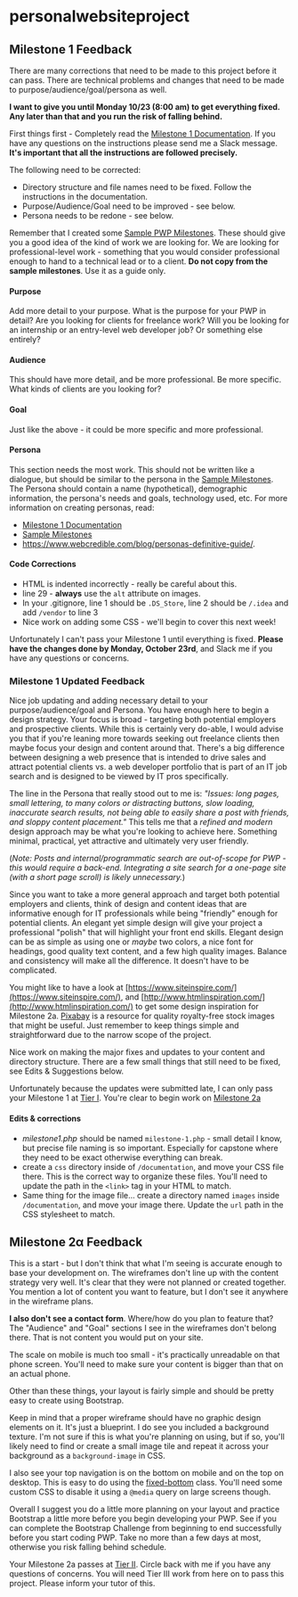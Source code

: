 # personalwebsiteproject

## Milestone 1 Feedback
There are many corrections that need to be made to this project before it can pass. There are technical problems and changes that need to be made to purpose/audience/goal/persona as well.

**I want to give you until Monday 10/23 (8:00 am) to get everything fixed. Any later than that and you run the risk of falling behind.**

First things first - Completely read the [Milestone 1 Documentation](https://bootcamp-coders.cnm.edu/projects/personal/milestone-one/). If you have any questions on the instructions please send me a Slack message. **It's important that all the instructions are followed precisely.**

The following need to be corrected:
- Directory structure and file names need to be fixed. Follow the instructions in the documentation.
- Purpose/Audience/Goal need to be improved - see below.
- Persona needs to be redone - see below.

Remember that I created some [Sample PWP Milestones](https://bootcamp-coders.cnm.edu/projects/personal/example/). These should give you a good idea of the kind of work we are looking for. We are looking for professional-level work - something that you would consider professional enough to hand to a technical lead or to a client. **Do not copy from the sample milestones**. Use it as a guide only.

#### Purpose
Add more detail to your purpose. What is the purpose for your PWP in detail? Are you looking for clients for freelance work? Will you be looking for an internship or an entry-level web developer job? Or something else entirely?

#### Audience
This should have more detail, and be more professional. Be more specific. What kinds of clients are you looking for?

#### Goal
Just like the above - it could be more specific and more professional.

#### Persona
This section needs the most work. This should not be written like a dialogue, but should be similar to the persona in the [Sample Milestones](https://bootcamp-coders.cnm.edu/projects/personal/example/). The Persona should contain a name (hypothetical), demographic information, the persona's needs and goals, technology used, etc. For more information on creating personas, read: 
- [Milestone 1 Documentation](https://bootcamp-coders.cnm.edu/projects/personal/milestone-one/)
- [Sample Milestones](https://bootcamp-coders.cnm.edu/projects/personal/example/)
- https://www.webcredible.com/blog/personas-definitive-guide/.

#### Code Corrections
- HTML is indented incorrectly - really be careful about this.
- line 29 - **always** use the `alt` attribute on images.
- In your .gitignore, line 1 should be `.DS_Store`, line 2 should be `/.idea` and add `/vendor` to line 3
- Nice work on adding some CSS - we'll begin to cover this next week!

 Unfortunately I can't pass your Milestone 1 until everything is fixed. **Please have the changes done by Monday, October 23rd**, and Slack me if you have any questions or concerns.
 
 ### Milestone 1 Updated Feedback
 Nice job updating and adding necessary detail to your purpose/audience/goal and Persona. You have enough here to begin a design strategy. Your focus is broad - targeting both potential employers and prospective clients. While this is certainly very do-able, I would advise you that if you're leaning more towards seeking out freelance clients then maybe focus your  design and content around that. There's a big difference between designing a web presence that is intended to drive sales and attract potential clients vs. a web developer portfolio that is part of an IT job search and is designed to be viewed by IT pros specifically.

 The line in the Persona that really stood out to me is: _"Issues: long pages, small lettering, to many colors or distracting buttons, slow loading, inaccurate search results, not being able to easily share a post with friends, and sloppy content placement."_ This tells me that a _refined and modern_ design approach may be what you're looking to achieve here. Something minimal, practical, yet attractive and ultimately very user friendly.

 (_Note: Posts and internal/programmatic search are out-of-scope for PWP - this would require a back-end. Integrating a site search for a one-page site (with a short page scroll) is likely unnecessary._)

 Since you want to take a more general approach and target both potential employers and clients, think of design and content  ideas that are informative enough for IT professionals while being "friendly" enough for potential clients. An elegant yet simple design will give your project a professional "polish" that will highlight your front end skills. Elegant design can be as simple as using one or _maybe_ two colors, a nice font for headings, good quality text content, and a few high quality images. Balance and consistency will make all the difference. It doesn't have to be complicated.

You might like to have a look at [https://www.siteinspire.com/](https://www.siteinspire.com/), and [http://www.htmlinspiration.com/](http://www.htmlinspiration.com/) to get some design inspiration for Milestone 2a. [Pixabay](https://pixabay.com/) is a resource for quality royalty-free stock images that might be useful. Just remember to keep things simple and straightforward due to the narrow scope of the project.

Nice work on making the major fixes and updates to your content and directory structure. There are a few small things that still need to be fixed, see Edits &amp; Suggestions below. 

Unfortunately because the updates were submitted late, I can only pass your Milestone 1 at [Tier I](https://bootcamp-coders.cnm.edu/projects/personal/rubric/). You're clear to begin work on [Milestone 2a](https://bootcamp-coders.cnm.edu/projects/personal/milestone-two/)

#### Edits &amp; corrections
- *milestone1.php* should be named `milestone-1.php` - small detail I know, but precise file naming is so important. Especially for capstone where they need to be exact otherwise everything can break.
- create a `css` directory inside of `/documentation`, and move your CSS file there. This is the correct way to organize these files. You'll need to update the path in the `<link>` tag in your HTML to match.
- Same thing for the image file... create a directory named `images` inside `/documentation`, and move your image there. Update the `url` path in the CSS stylesheet to match.

## Milestone 2&alpha; Feedback
This is a start - but I don't think that what I'm seeing is accurate enough to base your development on. The wireframes don't line up with the content strategy very well. It's clear that they were not planned or created together. You mention a lot of content you want to feature, but I don't see it anywhere in the wireframe plans. 

**I also don't see a contact form**. Where/how do you plan to feature that? The "Audience" and "Goal" sections I see in the wireframes don't belong there. That is not content you would put on your site.

The scale on mobile is much too small - it's practically unreadable on that phone screen. You'll need to make sure your content is bigger than that on an actual phone.

Other than these things, your layout is fairly simple and should be pretty easy to create using Bootstrap.

Keep in mind that a proper wireframe should have no graphic design elements on it. It's just a blueprint. I do see you included a background texture. I'm not sure if this is what you're planning on using, but if so, you'll likely need to find or create a small image tile and repeat it across your background as a `background-image` in CSS.

I also see your top navigation is on the bottom on mobile and on the top on desktop. This is easy to do using the [fixed-bottom](https://getbootstrap.com/docs/4.0/utilities/position/#fixed-bottom) class. You'll need some custom CSS to disable it using a `@media` query on large screens though.

Overall I suggest you do a little more planning on your layout and practice Bootstrap a little more before you begin developing your PWP. See if you can complete the Bootstrap Challenge from beginning to end successfully before you start coding PWP. Take no more than a few days at most, otherwise you risk falling behind schedule.

Your Milestone 2a passes at [Tier II](https://bootcamp-coders.cnm.edu/projects/personal/rubric/). Circle back with me if you have any questions of concerns. You will need Tier III work from here on to pass this project. Please inform your tutor of this.
